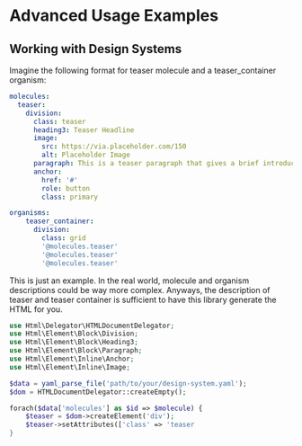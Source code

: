 # Advanced Usage Examples

## Working with Design Systems

Imagine the following format for teaser molecule and a teaser_container organism:

```yaml
molecules:
  teaser:
    division:
      class: teaser
      heading3: Teaser Headline
      image:
        src: https://via.placeholder.com/150
        alt: Placeholder Image
      paragraph: This is a teaser paragraph that gives a brief introduction to the content. It is meant to capture attention and encourage further reading.
      anchor:
        href: '#'
        role: button
        class: primary

organisms:
    teaser_container:
      division:
        class: grid
        '@molecules.teaser'
        '@molecules.teaser'
        '@molecules.teaser'
```

This is just an example. In the real world, molecule and organism descriptions could be way more complex.
Anyways, the description of teaser and teaser container is sufficient to have this library generate the HTML for you.

```php
use Html\Delegator\HTMLDocumentDelegator;
use Html\Element\Block\Division;
use Html\Element\Block\Heading3;
use Html\Element\Block\Paragraph;
use Html\Element\Inline\Anchor;
use Html\Element\Inline\Image;

$data = yaml_parse_file('path/to/your/design-system.yaml');
$dom = HTMLDocumentDelegator::createEmpty();

forach($data['molecules'] as $id => $molecule) {
    $teaser = $dom->createElement('div');
    $teaser->setAttributes(['class' => 'teaser
}
```

